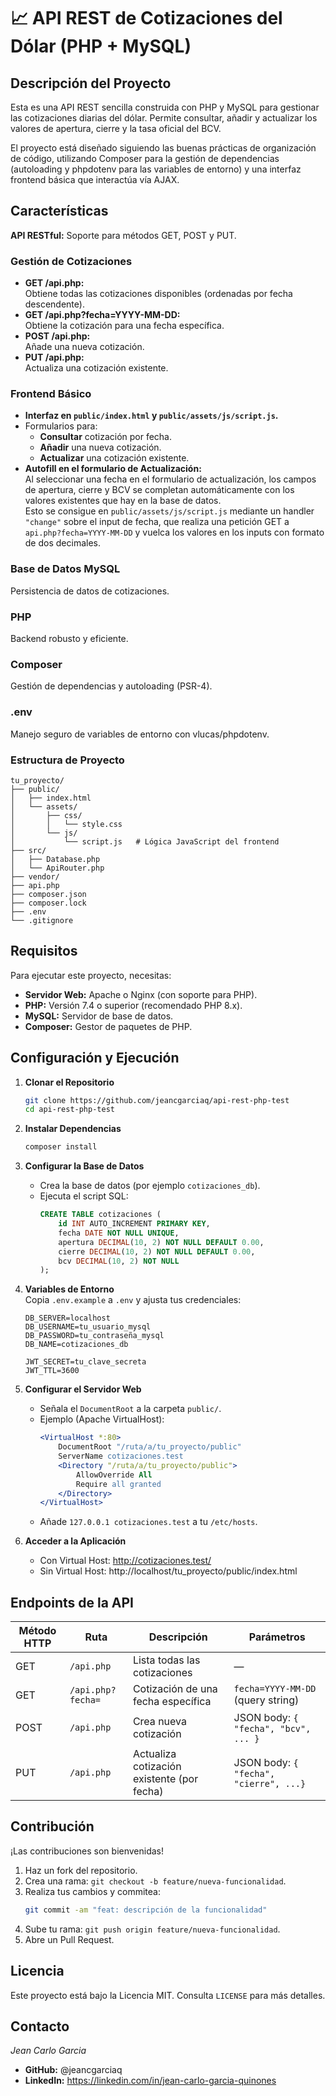 # 📈 API REST de Cotizaciones del Dólar (PHP + MySQL)

## Descripción del Proyecto
Esta es una API REST sencilla construida con PHP y MySQL para gestionar las cotizaciones diarias del dólar. Permite consultar, añadir y actualizar los valores de apertura, cierre y la tasa oficial del BCV.

El proyecto está diseñado siguiendo las buenas prácticas de organización de código, utilizando Composer para la gestión de dependencias (autoloading y phpdotenv para las variables de entorno) y una interfaz frontend básica que interactúa vía AJAX.

## Características

**API RESTful:** Soporte para métodos GET, POST y PUT.

### Gestión de Cotizaciones

- **GET /api.php:**  
  Obtiene todas las cotizaciones disponibles (ordenadas por fecha descendente).
- **GET /api.php?fecha=YYYY-MM-DD:**  
  Obtiene la cotización para una fecha específica.
- **POST /api.php:**  
  Añade una nueva cotización.
- **PUT /api.php:**  
  Actualiza una cotización existente.

### Frontend Básico

- **Interfaz en `public/index.html` y `public/assets/js/script.js`.**  
- Formularios para:
  - **Consultar** cotización por fecha.
  - **Añadir** una nueva cotización.
  - **Actualizar** una cotización existente.
- **Autofill en el formulario de Actualización:**  
  Al seleccionar una fecha en el formulario de actualización, los campos de apertura, cierre y BCV se completan automáticamente con los valores existentes que hay en la base de datos.  
  Esto se consigue en `public/assets/js/script.js` mediante un handler `"change"` sobre el input de fecha, que realiza una petición GET a `api.php?fecha=YYYY-MM-DD` y vuelca los valores en los inputs con formato de dos decimales.

### Base de Datos MySQL
Persistencia de datos de cotizaciones.

### PHP
Backend robusto y eficiente.

### Composer
Gestión de dependencias y autoloading (PSR-4).

### .env
Manejo seguro de variables de entorno con vlucas/phpdotenv.

### Estructura de Proyecto
```
tu_proyecto/
├── public/                 
│   ├── index.html          
│   └── assets/             
│       ├── css/
│       │   └── style.css   
│       └── js/
│           └── script.js   # Lógica JavaScript del frontend
├── src/                    
│   ├── Database.php        
│   └── ApiRouter.php       
├── vendor/                 
├── api.php                 
├── composer.json           
├── composer.lock           
├── .env                    
└── .gitignore              
```

## Requisitos
Para ejecutar este proyecto, necesitas:

- **Servidor Web:** Apache o Nginx (con soporte para PHP).  
- **PHP:** Versión 7.4 o superior (recomendado PHP 8.x).  
- **MySQL:** Servidor de base de datos.  
- **Composer:** Gestor de paquetes de PHP.  

## Configuración y Ejecución

1. **Clonar el Repositorio**  
   ```bash
   git clone https://github.com/jeancgarciaq/api-rest-php-test
   cd api-rest-php-test
   ```

2. **Instalar Dependencias**  
   ```bash
   composer install
   ```

3. **Configurar la Base de Datos**  
   - Crea la base de datos (por ejemplo `cotizaciones_db`).  
   - Ejecuta el script SQL:
     ```sql
     CREATE TABLE cotizaciones (
         id INT AUTO_INCREMENT PRIMARY KEY,
         fecha DATE NOT NULL UNIQUE,
         apertura DECIMAL(10, 2) NOT NULL DEFAULT 0.00,
         cierre DECIMAL(10, 2) NOT NULL DEFAULT 0.00,
         bcv DECIMAL(10, 2) NOT NULL
     );
     ```

4. **Variables de Entorno**  
   Copia `.env.example` a `.env` y ajusta tus credenciales:
   ```dotenv
   DB_SERVER=localhost
   DB_USERNAME=tu_usuario_mysql
   DB_PASSWORD=tu_contraseña_mysql
   DB_NAME=cotizaciones_db

   JWT_SECRET=tu_clave_secreta
   JWT_TTL=3600
   ```

5. **Configurar el Servidor Web**  
   - Señala el `DocumentRoot` a la carpeta `public/`.  
   - Ejemplo (Apache VirtualHost):
     ```apache
     <VirtualHost *:80>
         DocumentRoot "/ruta/a/tu_proyecto/public"
         ServerName cotizaciones.test
         <Directory "/ruta/a/tu_proyecto/public">
             AllowOverride All
             Require all granted
         </Directory>
     </VirtualHost>
     ```
   - Añade `127.0.0.1 cotizaciones.test` a tu `/etc/hosts`.

6. **Acceder a la Aplicación**  
   - Con Virtual Host: http://cotizaciones.test/  
   - Sin Virtual Host: http://localhost/tu_proyecto/public/index.html  

## Endpoints de la API

| Método HTTP | Ruta                | Descripción                                        | Parámetros                           |
|-------------|---------------------|----------------------------------------------------|--------------------------------------|
| GET         | `/api.php`          | Lista todas las cotizaciones                       | —                                    |
| GET         | `/api.php?fecha=`   | Cotización de una fecha específica                 | `fecha=YYYY-MM-DD` (query string)    |
| POST        | `/api.php`          | Crea nueva cotización                              | JSON body: `{ "fecha", "bcv", ... }` |
| PUT         | `/api.php`          | Actualiza cotización existente (por fecha)         | JSON body: `{ "fecha", "cierre", ...}`|

## Contribución
¡Las contribuciones son bienvenidas!  
1. Haz un fork del repositorio.  
2. Crea una rama: `git checkout -b feature/nueva-funcionalidad`.  
3. Realiza tus cambios y commitea:  
   ```bash
   git commit -am "feat: descripción de la funcionalidad"
   ```  
4. Sube tu rama: `git push origin feature/nueva-funcionalidad`.  
5. Abre un Pull Request.

## Licencia
Este proyecto está bajo la Licencia MIT. Consulta `LICENSE` para más detalles.

## Contacto
_Jean Carlo Garcia_  
- **GitHub:** @jeancgarciaq  
- **LinkedIn:** https://linkedin.com/in/jean-carlo-garcia-quinones  

